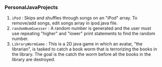 ### PersonalJavaProjects

1. `iPod` : Skips and shuffles through songs on an "iPod" array. To remove/add songs, edit songs array in ipod.java file.
2. `randomNumGuesser` : A random number is generated and the user must use repeating "higher" and "lower" print statements to find the random number.
3. `LibraryWormGame` : This is a 2D java game in which an avatar, "the librarian", is tasked to catch a book worm that is terrorizing the books in the library. The goal is the catch the worm before all the books in the library are destroyed.
